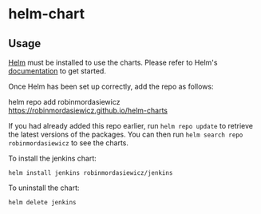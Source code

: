 # helm-chart

## Usage

[Helm](https://helm.sh) must be installed to use the charts.  Please refer to
Helm's [documentation](https://helm.sh/docs) to get started.

Once Helm has been set up correctly, add the repo as follows:

  helm repo add robinmordasiewicz https://robinmordasiewicz.github.io/helm-charts

If you had already added this repo earlier, run `helm repo update` to retrieve
the latest versions of the packages.  You can then run `helm search repo
robinmordasiewicz` to see the charts.

To install the jenkins chart:

    helm install jenkins robinmordasiewicz/jenkins

To uninstall the chart:

    helm delete jenkins
